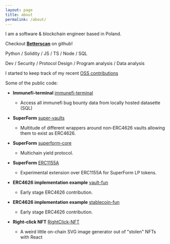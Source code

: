 ```yaml
---
layout: page
title: about
permalink: /about/
---
```


I am a software & blockchain engineer based in Poland.

Checkout [**Betterscan**](https://github.com/shortdoom/betterscan-v1) on github!

Python / Solidity / JS / TS / Node / SQL

Dev / Security / Protocol Design / Program analysis / Data analysis

I started to keep track of my recent [OSS contributions](/pr_list)

Some of the public code:

* **Immunefi-terminal** [immunefi-terminal](https://github.com/shortdoom/immunefi-terminal)
    * Access all immunefi bug bounty data from locally hosted datasette (SQL)

* **SuperForm** [super-vaults](https://github.com/superform-xyz/super-vaults)
    * Multitude of different wrappers around non-ERC4626 vaults allowing them to exist as ERC4626.

* **SuperForm** [superform-core](https://github.com/superform-xyz/superform-core)
    * Multichain yield protocol.

* **SuperForm** [ERC1155A](https://github.com/superform-xyz/ERC1155A)
    * Experimental extension over ERC1155A for SuperForm LP tokens.

* **ERC4626 implementation example** [vault-fun](https://github.com/vault-fun)
    * Early stage ERC4626 contribution.

* **ERC4626 implementation example** [stablecoin-fun](https://github.com/stablecoin-fun)
    * Early stage ERC4626 contribution.

* **Right-click NFT** [RightClick-NFT](https://github.com/RightClick-NFT)
    * A weird little on-chain SVG image generator out of "stolen" NFTs with React